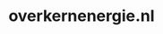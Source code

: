 ---
layout: post
title: "overkernenergie.nl"
internal_url: "/dutchgov/overkernenergie.nl.html"
subdomains_count: 4
all_subdomains_count: 4
urls_count: 4
ssl_rank: 0
http_rank: 70
url_link: /data/overkernenergie.nl/urls.txt
all_subdomains_link: /data/overkernenergie.nl/all_subdomains.txt
subdomains_link: /data/overkernenergie.nl/subdomains.txt
categories: dutchgov
---